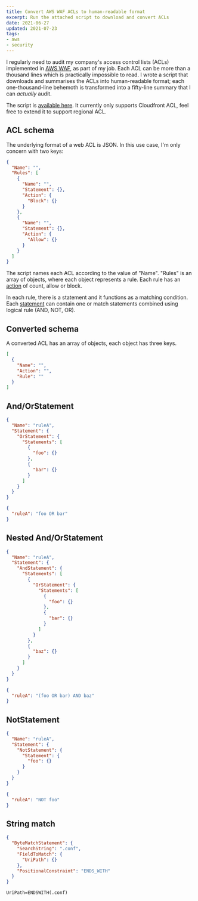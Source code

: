 ```yaml
---
title: Convert AWS WAF ACLs to human-readable format
excerpt: Run the attached script to download and convert ACLs
date: 2021-06-27
updated: 2021-07-23
tags:
- aws
- security
---
```


I regularly need to audit my company's access control lists (ACLs) implemented in [AWS WAF](https://aws.amazon.com/waf/), as part of my job. Each ACL can be more than a thousand lines which is practically impossible to read. I wrote a script that downloads and summarises the ACLs into human-readable format; each one-thousand-line behemoth is transformed into a fifty-line summary that I can _actually_ audit.

The script is [available here](https://gitlab.com/curben/aws-scripts/-/blob/main/waf-acl.py). It currently only supports Cloudfront ACL, feel free to extend it to support regional ACL.

## ACL schema

The underlying format of a web ACL is JSON. In this use case, I'm only concern with two keys:

``` json
{
  "Name": "",
  "Rules": [
    {
      "Name": "",
      "Statement": {},
      "Action": {
        "Block": {}
      }
    },
    {
      "Name": "",
      "Statement": {},
      "Action": {
        "Allow": {}
      }
    }
  ]
}
```

The script names each ACL according to the value of "Name". "Rules" is an array of objects, where each object represents a rule. Each rule has an [action](https://docs.aws.amazon.com/waf/latest/developerguide/waf-rule-action.html) of count, allow or block.

In each rule, there is a statement and it functions as a matching condition. Each [statement](https://docs.aws.amazon.com/waf/latest/developerguide/waf-rule-statements-list.html) can contain one or match statements combined using logical rule (AND, NOT, OR).

## Converted schema

A converted ACL has an array of objects, each object has three keys.

``` json
[
  {
    "Name": "",
    "Action": "",
    "Rule": ""
  }
]
```

## And/OrStatement

``` json Original
{
  "Name": "ruleA",
  "Statement": {
    "OrStatement": {
      "Statements": [
        {
          "foo": {}
        },
        {
          "bar": {}
        }
      ]
    }
  }
}
```

``` json Converted
{
  "ruleA": "foo OR bar"
}
```

## Nested And/OrStatement

``` json Original
{
  "Name": "ruleA",
  "Statement": {
    "AndStatement": {
      "Statements": [
        {
          "OrStatement": {
            "Statements": [
              {
                "foo": {}
              },
              {
                "bar": {}
              }
            ]
          }
        },
        {
          "baz": {}
        }
      ]
    }
  }
}
```

``` json Converted
{
  "ruleA": "(foo OR bar) AND baz"
}
```

## NotStatement

``` json Original
{
  "Name": "ruleA",
  "Statement": {
    "NotStatement": {
      "Statement": {
        "foo": {}
      }
    }
  }
}
```

``` json Converted
{
  "ruleA": "NOT foo"
}
```


## String match

``` json Orignal
{
  "ByteMatchStatement": {
    "SearchString": ".conf",
    "FieldToMatch": {
      "UriPath": {}
    },
    "PositionalConstraint": "ENDS_WITH"
  }
}
```

``` plain Converted
UriPath=ENDSWITH(.conf)
```
